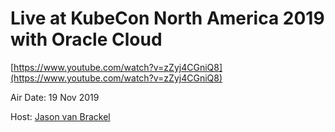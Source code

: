 # Live at KubeCon North America 2019 with Oracle Cloud

[https://www.youtube.com/watch?v=zZyj4CGniQ8](https://www.youtube.com/watch?v=zZyj4CGniQ8)

Air Date: 19 Nov 2019

Host: [Jason van Brackel](twitter.com/jasonvanbrackel)